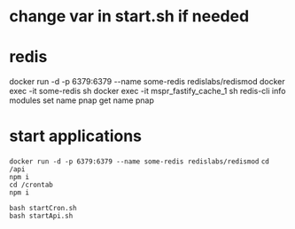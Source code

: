 # change var in start.sh if needed

# redis
docker run -d -p 6379:6379 --name some-redis redislabs/redismod
docker exec -it some-redis sh
docker exec -it mspr_fastify_cache_1 sh
redis-cli
info modules
set name pnap
get name pnap
# start applications
`docker run -d -p 6379:6379 --name some-redis redislabs/redismod` 
`cd /api`   
`npm i`   
`cd /crontab`   
`npm i` 

`bash startCron.sh`   
`bash startApi.sh`   

